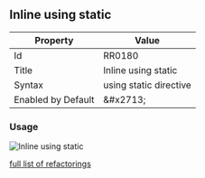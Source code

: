 ## Inline using static

| Property | Value |
| -------- | ----- |
| Id | RR0180 |
| Title | Inline using static |
| Syntax | using static directive |
| Enabled by Default | &\#x2713; |

### Usage

![Inline using static](../../images/refactorings/InlineUsingStatic.png)

[full list of refactorings](Refactorings.md)